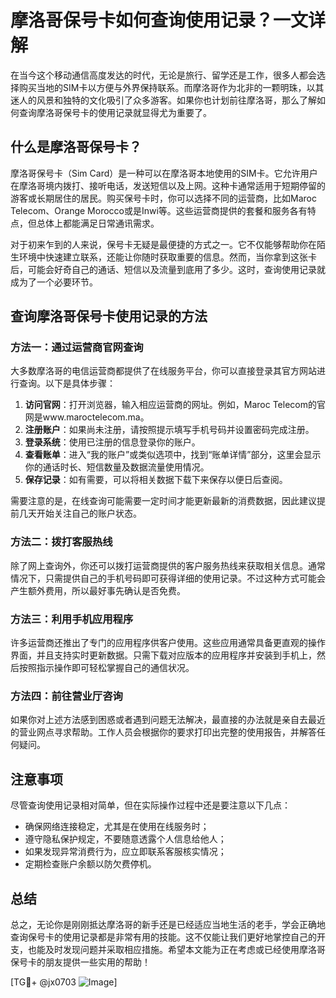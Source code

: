 # 摩洛哥保号卡如何查询使用记录？一文详解

在当今这个移动通信高度发达的时代，无论是旅行、留学还是工作，很多人都会选择购买当地的SIM卡以方便与外界保持联系。而摩洛哥作为北非的一颗明珠，以其迷人的风景和独特的文化吸引了众多游客。如果你也计划前往摩洛哥，那么了解如何查询摩洛哥保号卡的使用记录就显得尤为重要了。

## 什么是摩洛哥保号卡？

摩洛哥保号卡（Sim Card）是一种可以在摩洛哥本地使用的SIM卡。它允许用户在摩洛哥境内拨打、接听电话，发送短信以及上网。这种卡通常适用于短期停留的游客或长期居住的居民。购买保号卡时，你可以选择不同的运营商，比如Maroc Telecom、Orange Morocco或是Inwi等。这些运营商提供的套餐和服务各有特点，但总体上都能满足日常通讯需求。

对于初来乍到的人来说，保号卡无疑是最便捷的方式之一。它不仅能够帮助你在陌生环境中快速建立联系，还能让你随时获取重要的信息。然而，当你拿到这张卡后，可能会好奇自己的通话、短信以及流量到底用了多少。这时，查询使用记录就成为了一个必要环节。

## 查询摩洛哥保号卡使用记录的方法

### 方法一：通过运营商官网查询

大多数摩洛哥的电信运营商都提供了在线服务平台，你可以直接登录其官方网站进行查询。以下是具体步骤：

1. **访问官网**：打开浏览器，输入相应运营商的网址。例如，Maroc Telecom的官网是www.maroctelecom.ma。
2. **注册账户**：如果尚未注册，请按照提示填写手机号码并设置密码完成注册。
3. **登录系统**：使用已注册的信息登录你的账户。
4. **查看账单**：进入“我的账户”或类似选项中，找到“账单详情”部分，这里会显示你的通话时长、短信数量及数据流量使用情况。
5. **保存记录**：如有需要，可以将相关数据下载下来保存以便日后查阅。

需要注意的是，在线查询可能需要一定时间才能更新最新的消费数据，因此建议提前几天开始关注自己的账户状态。

### 方法二：拨打客服热线

除了网上查询外，你还可以拨打运营商提供的客户服务热线来获取相关信息。通常情况下，只需提供自己的手机号码即可获得详细的使用记录。不过这种方式可能会产生额外费用，所以最好事先确认是否免费。

### 方法三：利用手机应用程序

许多运营商还推出了专门的应用程序供客户使用。这些应用通常具备更直观的操作界面，并且支持实时更新数据。只需下载对应版本的应用程序并安装到手机上，然后按照指示操作即可轻松掌握自己的通信状况。

### 方法四：前往营业厅咨询

如果你对上述方法感到困惑或者遇到问题无法解决，最直接的办法就是亲自去最近的营业网点寻求帮助。工作人员会根据你的要求打印出完整的使用报告，并解答任何疑问。

## 注意事项

尽管查询使用记录相对简单，但在实际操作过程中还是要注意以下几点：

- 确保网络连接稳定，尤其是在使用在线服务时；
- 遵守隐私保护规定，不要随意透露个人信息给他人；
- 如果发现异常消费行为，应立即联系客服核实情况；
- 定期检查账户余额以防欠费停机。

## 总结

总之，无论你是刚刚抵达摩洛哥的新手还是已经适应当地生活的老手，学会正确地查询保号卡的使用记录都是非常有用的技能。这不仅能让我们更好地掌控自己的开支，也能及时发现问题并采取相应措施。希望本文能为正在考虑或已经使用摩洛哥保号卡的朋友提供一些实用的帮助！

[TG💪+ @jx0703 ![Image](https://github.com/user-attachments/assets/dbca1d08-cadb-493c-b0ec-ad6f7a83f270)]